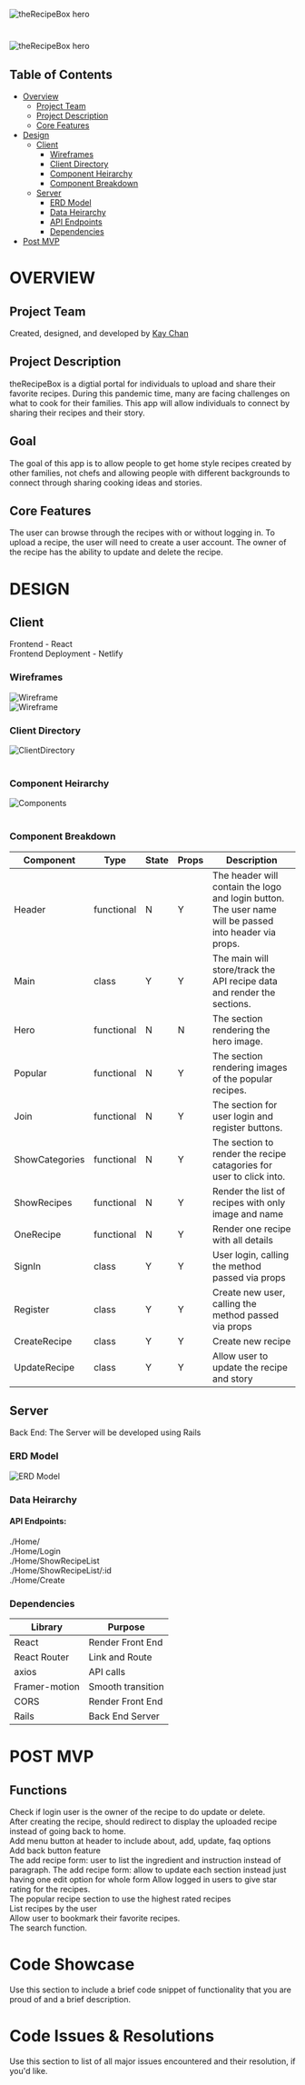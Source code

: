 ![theRecipeBox hero](./readmeDoc/theRecipeBox_Hero.png)

#

![theRecipeBox hero](./readmeDoc/theRecipeBox_logo.png)

## Table of Contents

- [Overview](#overview)
  - [Project Team](#project-team)
  - [Project Description](#project-description)
  - [Core Features](#core-features)
- [Design](#design)
  - [Client](#client)
    - [Wireframes](#wireframes)
    - [Client Directory](#client-directory)
    - [Component Heirarchy](#component-heirarchy)
    - [Component Breakdown](#component-breakdown)
  - [Server](#client)
    - [ERD Model](#erd-model)
    - [Data Heirarchy](#data-heirarchy)
    - [API Endpoints](#api-endpoints)
    - [Dependencies](#dependencies)
- [Post MVP](#post-mvp)

# OVERVIEW

## Project Team

Created, designed, and developed by [Kay Chan](https://github.com/kaych26)

## Project Description

theRecipeBox is a digtial portal for individuals to upload and share their favorite recipes. During this pandemic time, many are facing challenges on what to cook for their families. This app will allow individuals to connect by sharing their recipes and their story.

## Goal

The goal of this app is to allow people to get home style recipes created by other families, not chefs and allowing people with different backgrounds to connect through sharing cooking ideas and stories.

## Core Features

The user can browse through the recipes with or without logging in. To upload a recipe, the user will need to create a user account. The owner of the recipe has the ability to update and delete the recipe.

# DESIGN

## Client

Frontend - React
</br>
Frontend Deployment - Netlify
</br>

### Wireframes

![Wireframe](./readmeDoc/theRecipeBox_wireframe1b.png)
</br>
![Wireframe](./readmeDoc/theRecipeBox_wireframe2.png)
</br>

### Client Directory

![ClientDirectory](./readmeDoc/client_directory.png)
</br></br>

### Component Heirarchy

![Components](./readmeDoc/components.png)
</br></br>

### Component Breakdown

| Component      | Type       | State | Props | Description                                                                                            |
| -------------- | ---------- | ----- | ----- | ------------------------------------------------------------------------------------------------------ |
| Header         | functional | N     | Y     | The header will contain the logo and login button. The user name will be passed into header via props. |
| Main           | class      | Y     | Y     | The main will store/track the API recipe data and render the sections.                                 |
| Hero           | functional | N     | N     | The section rendering the hero image.                                                                  |
| Popular        | functional | N     | Y     | The section rendering images of the popular recipes.                                                   |
| Join           | functional | N     | Y     | The section for user login and register buttons.                                                       |
| ShowCategories | functional | N     | Y     | The section to render the recipe catagories for user to click into.                                    |
| ShowRecipes    | functional | N     | Y     | Render the list of recipes with only image and name                                                    |
| OneRecipe      | functional | N     | Y     | Render one recipe with all details                                                                     |
| SignIn         | class      | Y     | Y     | User login, calling the method passed via props                                                        |
| Register       | class      | Y     | Y     | Create new user, calling the method passed via props                                                   |
| CreateRecipe   | class      | Y     | Y     | Create new recipe                                                                                      |
| UpdateRecipe   | class      | Y     | Y     | Allow user to update the recipe and story                                                              |

## Server

Back End: The Server will be developed using Rails

### ERD Model

![ERD Model](./readmeDoc/theRecipeBox.png)

### Data Heirarchy

#### API Endpoints:

./Home/
</br>
./Home/Login
</br>
./Home/ShowRecipeList
</br>
./Home/ShowRecipeList/:id
</br>
./Home/Create
</br>

### Dependencies

| Library       | Purpose           |
| ------------- | ----------------- |
| React         | Render Front End  |
| React Router  | Link and Route    |
| axios         | API calls         |
| Framer-motion | Smooth transition |
| CORS          | Render Front End  |
| Rails         | Back End Server   |

# POST MVP

## Functions

Check if login user is the owner of the recipe to do update or delete.</br>
After creating the recipe, should redirect to display the uploaded recipe instead of going back to home.</br>
Add menu button at header to include about, add, update, faq options </br>
Add back button feature </br>
The add recipe form: user to list the ingredient and instruction instead of paragraph.
The add recipe form: allow to update each section instead just having one edit option for whole form
Allow logged in users to give star rating for the recipes.</br>
The popular recipe section to use the highest rated recipes </br>
List recipes by the user </br>
Allow user to bookmark their favorite recipes.</br>
The search function.</br>

# Code Showcase

Use this section to include a brief code snippet of functionality that you are proud of and a brief description.

# Code Issues & Resolutions

Use this section to list of all major issues encountered and their resolution, if you'd like.
